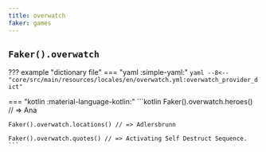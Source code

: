 ```yaml
---
title: overwatch
faker: games
---
```


## `Faker().overwatch`

??? example "dictionary file"
    === "yaml :simple-yaml:"
        ```yaml
        --8<-- "core/src/main/resources/locales/en/overwatch.yml:overwatch_provider_dict"
        ```

=== "kotlin :material-language-kotlin:"
    ```kotlin
    Faker().overwatch.heroes() // => Ana

    Faker().overwatch.locations() // => Adlersbrunn

    Faker().overwatch.quotes() // => Activating Self Destruct Sequence.
    ```
